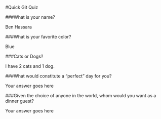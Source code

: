 #Quick Git Quiz

###What is your name?

Ben Hassara

###What is your favorite color?

Blue

###Cats or Dogs?

I have 2 cats and 1 dog.

###What would constitute a “perfect” day for you?

Your answer goes here

###Given the choice of anyone in the world, whom would you want as a dinner guest?

Your answer goes here
